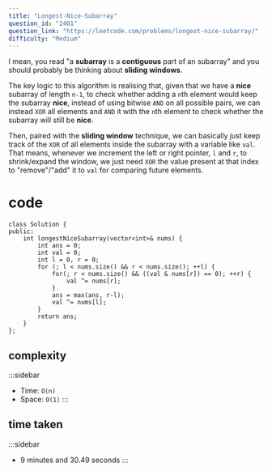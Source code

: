 ```yaml
---
title: "Longest-Nice-Subarray"
question_id: "2401"
question_link: "https://leetcode.com/problems/longest-nice-subarray/"
difficulty: "Medium"
---
```


I mean, you read "a **subarray** is a **contiguous** part of an subarray" and you should probably be thinking about **sliding windows**.

The key logic to this algorithm is realising that,
given that we have a **nice** subarray of length `n-1`,
to check whether adding a `n`th element would keep the subarray **nice**,
instead of using bitwise `AND` on all possible pairs,
we can instead `XOR` all elements and `AND` it with the `n`th element to check whether the subarray will still be **nice**.

Then, paired with the **sliding window** technique, 
we can basically just keep track of the `XOR` of all elements inside the subarray with a variable like `val`.
That means, whenever we increment the left or right pointer, `l` and `r`, 
to shrink/expand the window, we just need `XOR` the value present at that index to "remove"/"add" it to `val`
for comparing future elements.

# cod<span>e</span>

```{.cpp}
class Solution {
public:
    int longestNiceSubarray(vector<int>& nums) {
        int ans = 0;
        int val = 0;
        int l = 0, r = 0;
        for (; l < nums.size() && r < nums.size(); ++l) {
            for(; r < nums.size() && ((val & nums[r]) == 0); ++r) {
                val ^= nums[r];
            }
            ans = max(ans, r-l);
            val ^= nums[l];
        }
        return ans;
    }
};
```

## complexit<span>y</span>

:::sidebar
- Time: `O(n)`
- Space: `O(1)`
:::

## time take<span>n</span>

:::sidebar
- 9 minutes and 30.49 seconds
:::
